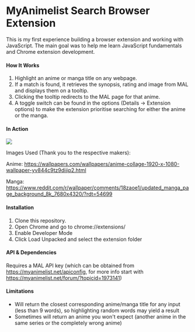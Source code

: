 # MyAnimelist Search Browser Extension

This is my first experience building a browser extension and working with JavaScript. The main goal was to help me learn JavaScript fundamentals and Chrome extension development.

#### How It Works

1. Highlight an anime or manga title on any webpage.
2. If a match is found, it retrieves the synopsis, rating and image from MAL and displays them on a tooltip.
3. Clicking the tooltip redirects to the MAL page for that anime.
4. A toggle switch can be found in the options (Details -> Extension options) to make the extension prioritise searching for either the anime or the manga.

#### In Action

![](mal_demo.gif)

Images Used (Thank you to the respective makers):

Anime: https://wallpapers.com/wallpapers/anime-collage-1920-x-1080-wallpaper-yv844c9tz9diiip2.html

Manga: https://www.reddit.com/r/wallpaper/comments/18zaoe1/updated_manga_page_background_8k_7680x4320/?rdt=54699

#### Installation

1. Clone this repository.
2. Open Chrome and go to chrome://extensions/
3. Enable Developer Mode
4. Click Load Unpacked and select the extension folder

#### API & Dependencies

Requires a MAL API key (which can be obtained from https://myanimelist.net/apiconfig, for more info start with https://myanimelist.net/forum/?topicid=1973141)

#### Limitations

- Will return the closest corresponding anime/manga title for any input (less than 9 words), so highlighting random words may yield a result
- Sometimes will return an anime you won't expect (another anime in the same series or the completely wrong anime)

